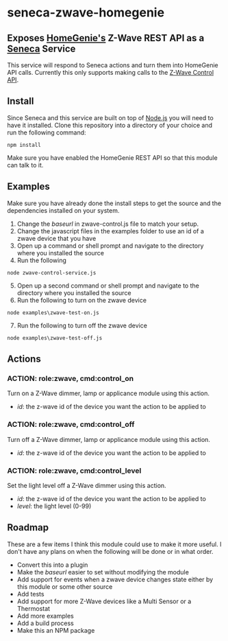 # seneca-zwave-homegenie
## Exposes [HomeGenie's](http://www.homegenie.it/) Z-Wave REST API as a [Seneca](http://senecajs.org) Service
This service will respond to Seneca actions and turn them into HomeGenie API calls.  Currently this only supports making calls to the 
[Z-Wave Control API](http://genielabs.github.io/HomeGenie/api/mig/mig_api_zwave.html#5). 

## Install
Since Seneca and this service are built on top of [Node.js](https://nodejs.org) you will need to have it installed.
Clone this repository into a directory of your choice and run the following command:
```
npm install
```
Make sure you have enabled the HomeGenie REST API so that this module can talk to it.

## Examples
Make sure you have already done the install steps to get the source and the dependencies installed on your system. 

1. Change the _baseurl_ in zwave-control.js file to match your setup.
2. Change the javascript files in the examples folder to use an id of a zwave device that you have
3. Open up a command or shell prompt and navigate to the directory where you installed the source
4. Run the following
 
 ```
 node zwave-control-service.js
 ```

5. Open up a second command or shell prompt and navigate to the directory where you installed the source
6. Run the following to turn on the zwave device

 ```
 node examples\zwave-test-on.js
 ```

7. Run the following to turn off the zwave device

 ```
 node examples\zwave-test-off.js
 ```
 

## Actions

### ACTION: role:zwave, cmd:control_on
Turn on a Z-Wave dimmer, lamp or applicance module using this action.
- _id_: the z-wave id of the device you want the action to be applied to

### ACTION: role:zwave, cmd:control_off
Turn off a Z-Wave dimmer, lamp or applicance module using this action.
- _id_: the z-wave id of the device you want the action to be applied to

### ACTION: role:zwave, cmd:control_level
Set the light level off a Z-Wave dimmer using this action.
- _id_: the z-wave id of the device you want the action to be applied to
- _level_: the light level (0-99)


## Roadmap
These are a few items I think this module could use to make it more useful.  I don't have any plans on
when the following will be done or in what order.
- Convert this into a plugin
- Make the _baseurl_ easier to set without modifying the module
- Add support for events when a zwave device changes state either by this module or some other source
- Add tests
- Add support for more Z-Wave devices like a Multi Sensor or a Thermostat
- Add more examples
- Add a build process
- Make this an NPM package

